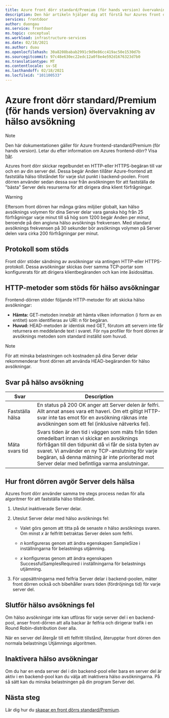 ```yaml
---
title: Azure front dörr standard/Premium (för hands version) övervakning av hälso avsökning
description: Den här artikeln hjälper dig att förstå hur Azures front dörr övervakar hälso tillståndet för din server del.
services: frontdoor
author: duongau
ms.service: frontdoor
ms.topic: conceptual
ms.workload: infrastructure-services
ms.date: 02/18/2021
ms.author: duau
ms.openlocfilehash: 30a8208babab2991c9d9e86cc419ac50e1530d7b
ms.sourcegitcommit: 97c48e630ec22edc12a0f8e4e592d1676323d7b0
ms.translationtype: MT
ms.contentlocale: sv-SE
ms.lasthandoff: 02/18/2021
ms.locfileid: "101100533"
---
```

# <a name="azure-front-door-standardpremium-preview-health-probe-monitoring"></a>Azure front dörr standard/Premium (för hands version) övervakning av hälso avsökning

> [!Note]
> Den här dokumentationen gäller för Azure frontend-standard/Premium (för hands version). Letar du efter information om Azures frontend-dörr? Visa [här](../front-door-overview.md).

Azures front dörr skickar regelbundet en HTTP-eller HTTPS-begäran till var och en av din server del. Dessa begär Anden tillåter Azure-frontend att fastställa hälso tillståndet för varje slut punkt i backend-poolen. Front dörren använder sedan dessa svar från avsökningen för att fastställa de "bästa" Server dels resurserna för att dirigera dina klient förfrågningar. 

> [!WARNING]
> Eftersom front dörren har många gräns miljöer globalt, kan hälso avsöknings volymen för dina Server delar vara ganska hög från 25 förfrågningar varje minut till så hög som 1200 begär Anden per minut, beroende på den angivna hälso avsöknings frekvensen. Med standard avsöknings frekvensen på 30 sekunder bör avsöknings volymen på Server delen vara cirka 200 förfrågningar per minut.

## <a name="supported-protocols"></a>Protokoll som stöds

Front dörr stöder sändning av avsökningar via antingen HTTP-eller HTTPS-protokoll. Dessa avsökningar skickas över samma TCP-portar som konfigurerats för att dirigera klientbegäranden och kan inte åsidosättas.

## <a name="supported-http-methods-for-health-probes"></a>HTTP-metoder som stöds för hälso avsökningar

Frontend-dörren stöder följande HTTP-metoder för att skicka hälso avsökningar:

* **Hämta:** GET-metoden innebär att hämta vilken information (i form av en entitet) som identifieras av URI: n för begäran.
* **Huvud:** HEAD-metoden är identisk med GET, förutom att servern inte får returnera en meddelande text i svaret. För nya profiler för front dörren är avsöknings metoden som standard inställd som huvud.

> [!NOTE]
> För att minska belastningen och kostnaden på dina Server delar rekommenderar front dörren att använda HEAD-begäranden för hälso avsökningar.

## <a name="health-probe-responses"></a>Svar på hälso avsökning

| Svar  | Description | 
| ------------- | ------------- |
| Fastställa hälsa  |  En status på 200 OK anger att Server delen är felfri. Allt annat anses vara ett haveri. Om ett giltigt HTTP-svar inte tas emot för en avsökning räknas inte avsökningen som ett fel (inklusive nätverks fel).|
| Mäta svars tid  | Svars tiden är den tid i väggen som mäts från tiden omedelbart innan vi skickar en avsöknings förfrågan till den tidpunkt då vi får de sista byten av svaret. Vi använder en ny TCP-anslutning för varje begäran, så denna mätning är inte prioriterad mot Server delar med befintliga varma anslutningar.  |

## <a name="how-front-door-determines-backend-health"></a>Hur front dörren avgör Server dels hälsa

Azures front dörr använder samma tre stegs process nedan för alla algoritmer för att fastställa hälso tillståndet.

1. Uteslut inaktiverade Server delar.

1. Uteslut Server delar med hälso avsöknings fel:

    * Valet görs genom att titta på de senaste _n_ hälso avsöknings svaren. Om minst _x_ är felfritt betraktas Server delen som felfri.

    * _n_ konfigureras genom att ändra egenskapen SampleSize i inställningarna för belastnings utjämning.

    * _x_ konfigureras genom att ändra egenskapen SuccessfulSamplesRequired i inställningarna för belastnings utjämning.

1. För uppsättningarna med felfria Server delar i backend-poolen, mäter front dörren också och bibehåller svars tiden (fördröjnings tid) för varje server del.


## <a name="complete-health-probe-failure"></a>Slutför hälso avsöknings fel

Om hälso avsökningar inte kan utföras för varje server del i en backend-pool, anser front-dörren att alla backar är felfria och dirigerar trafik i en Round Robin-distribution över alla.

När en server del återgår till ett felfritt tillstånd, återupptar front dörren den normala belastnings Utjämnings algoritmen.

## <a name="disabling-health-probes"></a>Inaktivera hälso avsökningar

Om du har en enda server del i din backend-pool eller bara en server del är aktiv i en backend-pool kan du välja att inaktivera hälso avsökningarna. På så sätt kan du minska belastningen på din program Server del.

## <a name="next-steps"></a>Nästa steg

Lär dig hur du [skapar en front dörrs standard/Premium](create-front-door-portal.md).

